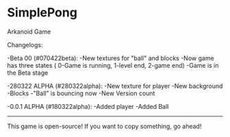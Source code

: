 # SimplePong
 Arkanoid Game

Changelogs:

 -Beta 00 (#070422beta):
    -New textures for "ball" and blocks
    -Now game has three states ( 0-Game is running, 1-level end, 2-game end)
    -Game is in the Beta stage

 -280322 ALPHA (#280322alpha):
    -New texture for player
    -New background
    -Blocks
    -"Ball" is bouncing now
    -New Version count

-0.0.1 ALPHA (#180322alpha):
    -Added player
    -Added Ball

-----------------------

This game is open-source! If you want to copy something, go ahead!

